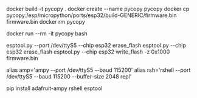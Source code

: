 docker build -t pycopy .
docker create --name pycopy pycopy
docker cp pycopy:/esp/micropython/ports/esp32/build-GENERIC/firmware.bin firmware.bin
docker rm pycopy

docker run --rm -it pycopy bash

esptool.py --port /dev/ttyS5 --chip esp32 erase_flash
esptool.py --chip esp32 erase_flash
esptool.py --chip esp32 write_flash -z 0x1000 firmware.bin

alias amp='ampy --port /dev/ttyS5 --baud 115200'
alias rsh='rshell --port /dev/ttyS5 --baud 115200 --buffer-size 2048 repl'

pip install adafruit-ampy rshell esptool
